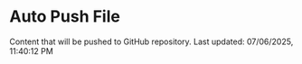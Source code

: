 # Auto Push File

Content that will be pushed to GitHub repository.
Last updated: 07/06/2025, 11:40:12 PM